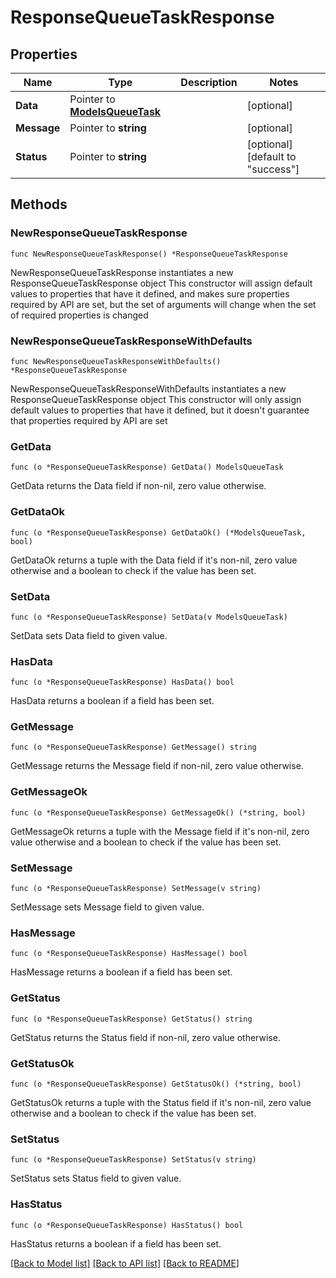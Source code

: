 # ResponseQueueTaskResponse

## Properties

Name | Type | Description | Notes
------------ | ------------- | ------------- | -------------
**Data** | Pointer to [**ModelsQueueTask**](ModelsQueueTask.md) |  | [optional] 
**Message** | Pointer to **string** |  | [optional] 
**Status** | Pointer to **string** |  | [optional] [default to "success"]

## Methods

### NewResponseQueueTaskResponse

`func NewResponseQueueTaskResponse() *ResponseQueueTaskResponse`

NewResponseQueueTaskResponse instantiates a new ResponseQueueTaskResponse object
This constructor will assign default values to properties that have it defined,
and makes sure properties required by API are set, but the set of arguments
will change when the set of required properties is changed

### NewResponseQueueTaskResponseWithDefaults

`func NewResponseQueueTaskResponseWithDefaults() *ResponseQueueTaskResponse`

NewResponseQueueTaskResponseWithDefaults instantiates a new ResponseQueueTaskResponse object
This constructor will only assign default values to properties that have it defined,
but it doesn't guarantee that properties required by API are set

### GetData

`func (o *ResponseQueueTaskResponse) GetData() ModelsQueueTask`

GetData returns the Data field if non-nil, zero value otherwise.

### GetDataOk

`func (o *ResponseQueueTaskResponse) GetDataOk() (*ModelsQueueTask, bool)`

GetDataOk returns a tuple with the Data field if it's non-nil, zero value otherwise
and a boolean to check if the value has been set.

### SetData

`func (o *ResponseQueueTaskResponse) SetData(v ModelsQueueTask)`

SetData sets Data field to given value.

### HasData

`func (o *ResponseQueueTaskResponse) HasData() bool`

HasData returns a boolean if a field has been set.

### GetMessage

`func (o *ResponseQueueTaskResponse) GetMessage() string`

GetMessage returns the Message field if non-nil, zero value otherwise.

### GetMessageOk

`func (o *ResponseQueueTaskResponse) GetMessageOk() (*string, bool)`

GetMessageOk returns a tuple with the Message field if it's non-nil, zero value otherwise
and a boolean to check if the value has been set.

### SetMessage

`func (o *ResponseQueueTaskResponse) SetMessage(v string)`

SetMessage sets Message field to given value.

### HasMessage

`func (o *ResponseQueueTaskResponse) HasMessage() bool`

HasMessage returns a boolean if a field has been set.

### GetStatus

`func (o *ResponseQueueTaskResponse) GetStatus() string`

GetStatus returns the Status field if non-nil, zero value otherwise.

### GetStatusOk

`func (o *ResponseQueueTaskResponse) GetStatusOk() (*string, bool)`

GetStatusOk returns a tuple with the Status field if it's non-nil, zero value otherwise
and a boolean to check if the value has been set.

### SetStatus

`func (o *ResponseQueueTaskResponse) SetStatus(v string)`

SetStatus sets Status field to given value.

### HasStatus

`func (o *ResponseQueueTaskResponse) HasStatus() bool`

HasStatus returns a boolean if a field has been set.


[[Back to Model list]](../README.md#documentation-for-models) [[Back to API list]](../README.md#documentation-for-api-endpoints) [[Back to README]](../README.md)


